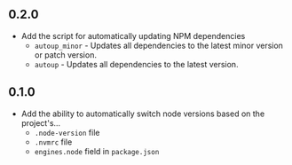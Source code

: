 ## 0.2.0
- Add the script for automatically updating NPM dependencies
  - `autoup_minor` - Updates all dependencies to the latest minor version or patch version.
  - `autoup` - Updates all dependencies to the latest version.

## 0.1.0
- Add the ability to automatically switch node versions based on the project's...
  - `.node-version` file
  - `.nvmrc` file
  - `engines.node` field in `package.json`
